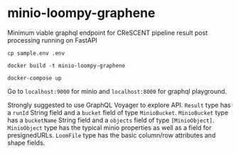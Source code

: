 # minio-loompy-graphene
Minimum viable graphql endpoint for CReSCENT pipeline result post processing running on FastAPI

`cp sample.env .env`

`docker build -t minio-loompy-graphene`

`docker-compose up`

Go to `localhost:9000` for minio and `localhost:8000` for graphql playground.

Strongly suggested to use GraphQL Voyager to explore API.
`Result` type has a `runId` String field and a `bucket` field of type `MinioBucket`.
`MinioBucket` type has a `bucketName` String field and a `objects` field of type `[MinioObject]`.
`MinioObject` type has the typical minio properties as well as a field for presignedURLs.
`LoomFile` type has the basic column/row attributes and shape fields.

